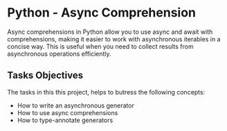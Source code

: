 # Python - Async Comprehension
Async comprehensions in Python allow you to use async and await with comprehensions, making it easier to work with asynchronous iterables in a concise way. This is useful when you need to collect results from asynchronous operations efficiently.
## Tasks Objectives
The tasks in this this project, helps to butress the following concepts:

- How to write an asynchronous generator
- How to use async comprehensions
- How to type-annotate generators
